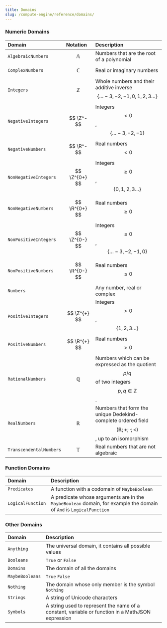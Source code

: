 ```yaml
---
title: Domains
slug: /compute-engine/reference/domains/
---
```


### Numeric Domains

<div className="symbols-table" style={{"--first-col-width":"21ch"}}>

| Domain                  | Notation           | Description                                                                                                                            |
| :---------------------- | :----------------- | :------------------------------------------------------------------------------------------------------------------------------------- |
| `AlgebraicNumbers`      | $$ \mathbb{A} $$ | Numbers that are the root of a polynomial                                                                                              |
| `ComplexNumbers`        | $$ \mathbb{C} $$ | Real or imaginary numbers                                                                                                              |
| `Integers`              | $$ \mathbb{Z}$$  | Whole numbers and their additive inverse $$\lbrace \ldots -3, -2, -1,0, 1, 2, 3\ldots\rbrace$$                                       |
| `NegativeIntegers`      | $$ \Z^- $$       | Integers $$ \lt 0$$, $$\lbrace \ldots -3, -2, -1\rbrace$$                                                                          |
| `NegativeNumbers`       | $$ \R^- $$       | Real numbers $$ \lt 0 $$                                                                                                             |
| `NonNegativeIntegers`   | $$ \Z^{0+} $$    | Integers $$ \geq 0 $$, $$\lbrace 0, 1, 2, 3\ldots\rbrace$$                                                                         |
| `NonNegativeNumbers`    | $$ \R^{0+} $$    | Real numbers $$ \geq 0 $$                                                                                                            |
| `NonPositiveIntegers`   | $$ \Z^{0-} $$    | Integers $$ \leq 0 $$, $$\lbrace \ldots -3, -2, -1, 0\rbrace$$                                                                     |
| `NonPositiveNumbers`    | $$ \R^{0-} $$    | Real numbers $$ \leq 0 $$                                                                                                            |
| `Numbers`               |                    | Any number, real or complex                                                                                                            |
| `PositiveIntegers`      | $$ \Z^{+} $$     | Integers $$ \gt 0 $$, $$\lbrace 1, 2, 3\ldots\rbrace$$                                                                             |
| `PositiveNumbers`       | $$ \R^{+} $$     | Real numbers $$ \gt 0 $$                                                                                                             |
| `RationalNumbers`       | $$ \mathbb{Q}$$  | Numbers which can be expressed as the quotient $$p / q$$ of two integers $$p, q \in \mathbb{Z}$$.                                  |
| `RealNumbers`           | $$ \mathbb{R} $$ | Numbers that form the unique Dedekind-complete ordered field $$ \left( \mathbb{R} ; + ; \cdot ; \lt \right) $$, up to an isomorphism |
| `TranscendentalNumbers` | $$ \mathbb{T} $$ | Real numbers that are not algebraic                                                                                                    |

</div>

### Function Domains

<div className="symbols-table" style={{"--first-col-width":"21ch"}}>

| Domain            | Description                                                                                                        |
| :---------------- | :----------------------------------------------------------------------------------------------------------------- |
| `Predicates`      | A function with a codomain of `MaybeBoolean`                                                                       |
| `LogicalFunction` | A predicate whose arguments are in the `MaybeBoolean` domain, for example the domain of `And` is `LogicalFunction` |

</div>

### Other Domains

<div className="symbols-table" style={{"--first-col-width":"21ch"}}>

| Domain          | Description                                                                                      |
| :-------------- | :----------------------------------------------------------------------------------------------- |
| `Anything`      | The universal domain, it contains all possible values                                            |
| `Booleans`       | `True` or `False`                                                                                |
| `Domains`       | The domain of all the domains                                                                    |
| `MaybeBooleans` | `True` `False`                                                                        |
| `Nothing`       | The domain whose only member is the symbol `Nothing`                                             |
| `Strings`       | A string of Unicode characters                                                                   |
| `Symbols`       | A string used to represent the name of a constant, variable or function in a MathJSON expression |

</div>
